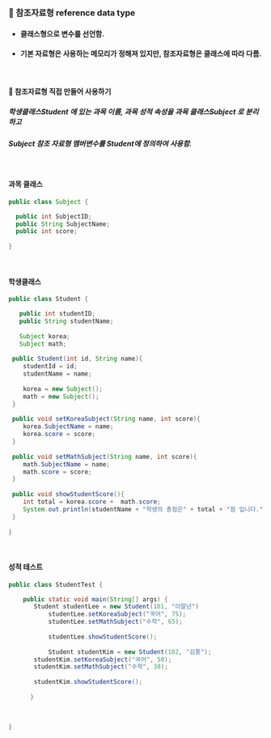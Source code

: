 ### :pushpin: 참조자료형 reference data type
* #### 클래스형으로 변수를 선언함.
* #### 기본 자료형은 사용하는 메모리가 정해져 있지만, 참조자료형은 클래스에 따라 다름.

<br>
   
   #### :round_pushpin: 참조자료형 직접 만들어 사용하기
   ##### 학생클래스Student 에 있는 과목 이름, 과목 성적 속성을 과목 클래스Subject 로 분리하고   
   ##### Subject 참조 자료형 멤버변수를 Student에 정의하여 사용함.
   
<br>

#### 과목 클래스
```java
public class Subject {

  public int SubjectID;
  public String SubjectName;
  public int score;
  
}
```
<br>

#### 학생클래스
```java
public class Student {

   public int studentID;
   public String studentName;
 
   Subject korea;
   Subject math;
 
 public Student(int id, String name){
    studentId = id;
    studentName = name;
    
    korea = new Subject();
    math = new Subject();
 }
 
 public void setKoreaSubject(String name, int score){
    korea.SubjectName = name;
    korea.score = score;
 }
 
 public void setMathSubject(String name, int score){
    math.SubjectName = name;
    math.score = score;
 }
 
 public void showStudentScore(){
    int total = korea.score +  math.score;
    System.out.println(studentName + "학생의 총점은" + total + "점 입니다.");
 }
  
}
```
<br>

#### 성적 테스트
```java
public class StudentTest {

 	public static void main(String[] args) {
   	   Student studentLee = new Student(101, "이말년")
     	   studentLee.setKoreaSubject("국어", 75);
           studentLee.setMathSubject("수학", 65);
      
           studentLee.showStudentScore();
		
           Student studentKim = new Student(102, "김풍");
	   studentKim.setKoreaSubject("국어", 50);
	   studentKim.setMathSubject("수학", 38);
		
	   studentKim.showStudentScore();
      
      }
  
  
  
}
```

